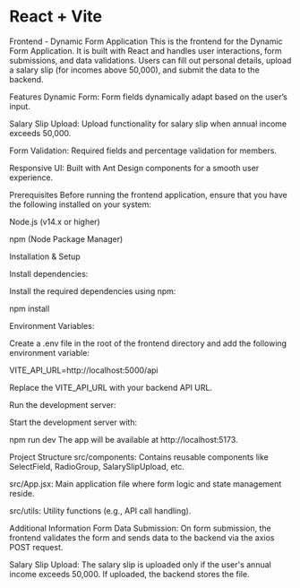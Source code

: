 # React + Vite

Frontend - Dynamic Form Application
This is the frontend for the Dynamic Form Application. It is built with React and handles user interactions, form submissions, and data validations. Users can fill out personal details, upload a salary slip (for incomes above 50,000), and submit the data to the backend.

Features
Dynamic Form: Form fields dynamically adapt based on the user’s input.

Salary Slip Upload: Upload functionality for salary slip when annual income exceeds 50,000.

Form Validation: Required fields and percentage validation for members.

Responsive UI: Built with Ant Design components for a smooth user experience.

Prerequisites
Before running the frontend application, ensure that you have the following installed on your system:

Node.js (v14.x or higher)

npm (Node Package Manager)

Installation & Setup

Install dependencies:

Install the required dependencies using npm:

npm install

Environment Variables:

Create a .env file in the root of the frontend directory and add the following environment variable:

VITE_API_URL=http://localhost:5000/api

Replace the VITE_API_URL with your backend API URL.

Run the development server:

Start the development server with:

npm run dev
The app will be available at http://localhost:5173.

Project Structure
src/components: Contains reusable components like SelectField, RadioGroup, SalarySlipUpload, etc.

src/App.jsx: Main application file where form logic and state management reside.

src/utils: Utility functions (e.g., API call handling).

Additional Information
Form Data Submission: On form submission, the frontend validates the form and sends data to the backend via the axios POST request.

Salary Slip Upload: The salary slip is uploaded only if the user's annual income exceeds 50,000. If uploaded, the backend stores the file.


